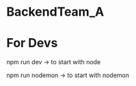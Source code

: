 # BackendTeam_A

# For Devs

npm run dev -> to start with node

npm run nodemon -> to start with nodemon
